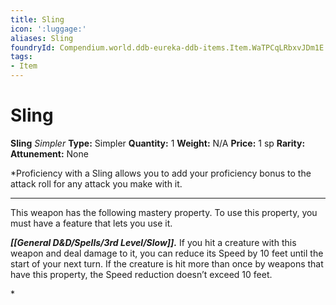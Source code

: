 ```yaml
---
title: Sling
icon: ':luggage:'
aliases: Sling
foundryId: Compendium.world.ddb-eureka-ddb-items.Item.WaTPCqLRbxvJDm1E
tags:
- Item
---
```


# Sling

**Sling**
_Simpler_
**Type:** Simpler
**Quantity:** 1
**Weight:** N/A
**Price:** 1 sp
**Rarity:** 
**Attunement:** None

*Proficiency with a Sling allows you to add your proficiency bonus to the attack roll for any attack you make with it.
<div class="mastery-container"><hr />
<p>This weapon has the following mastery property. To use this property, you must have a feature that lets you use it.

***[[General D&D/Spells/3rd Level/Slow]].*** If you hit a creature with this weapon and deal damage to it, you can reduce its Speed by 10 feet until the start of your next turn. If the creature is hit more than once by weapons that have this property, the Speed reduction doesn’t exceed 10 feet.</p>*